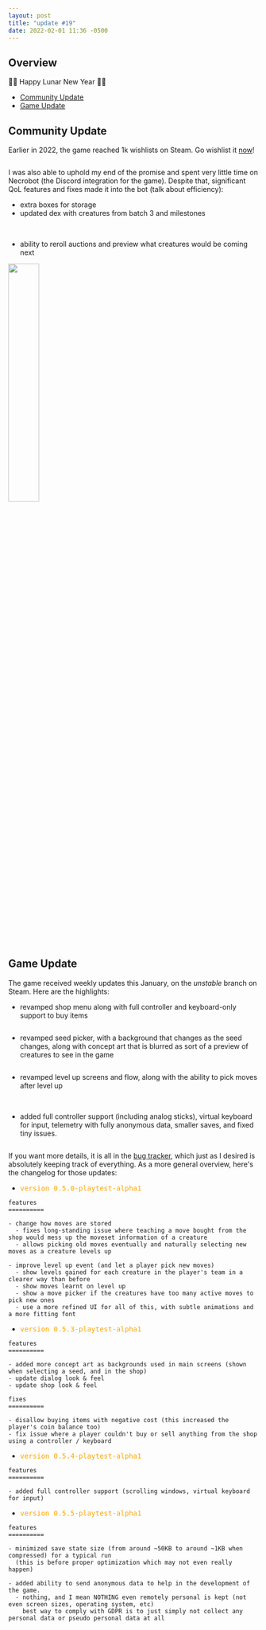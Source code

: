 ```yaml
---
layout: post
title: "update #19"
date: 2022-02-01 11:36 -0500
---
```


## Overview

🎉🥳 Happy Lunar New Year 🎉🥳

- [<u>Community Update</u>](#community-update)
- [<u>Game Update</u>](#game-update)

## Community Update

Earlier in 2022, the game reached 1k wishlists on Steam. Go wishlist it [now](http://steam.pm/app/1409650)!

<div class="image-container mid">
  <img src="/assets/images/updates/19/1kdino.gif" loading="lazy" alt="" />
</div>

I was also able to uphold my end of the promise and spent very little time on Necrobot (the Discord integration for the game). Despite that, significant QoL features and fixes made it into the bot (talk about efficiency):

- extra boxes for storage
- updated dex with creatures from batch 3 and milestones
<div class="image-container mid">
  <img src="/assets/images/updates/19/necrobot/with-boxes.png" loading="lazy" alt="" />
  <img src="/assets/images/updates/19/necrobot/updated-dex.png" loading="lazy" alt="" />
</div>

- ability to reroll auctions and preview what creatures would be coming next
<div class="image-container mid">
  <img src="/assets/images/updates/19/necrobot/reroll-preview.png" loading="lazy" alt="" width="35%"/>
</div>

## Game Update

The game received weekly updates this January, on the _unstable_ branch on Steam. Here are the highlights:

- revamped shop menu along with full controller and keyboard-only support to buy items

<div class="image-container">
  <img src="/assets/images/updates/19/shop-menu.gif" loading="lazy" alt="" />
</div>

- revamped seed picker, with a background that changes as the seed changes, along with concept art that is blurred as sort of a preview of creatures to see in the game

<div class="image-container">
  <img src="/assets/images/updates/19/updated-seed-picker.png" loading="lazy" alt="" />
</div>

- revamped level up screens and flow, along with the ability to pick moves after level up
<div class="image-container mid">
  <img src="/assets/images/updates/19/level-up/1.png" loading="lazy" alt="" />
  <img src="/assets/images/updates/19/level-up/3.png" loading="lazy" alt="" />
</div>
<div class="image-container">
  <img src="/assets/images/updates/19/level-up/4.gif" loading="lazy" alt=""/>
</div>
<div class="image-container">
  <img src="/assets/images/updates/19/level-up/5.gif" loading="lazy" alt=""/>
</div>

- added full controller support (including analog sticks), virtual keyboard for input, telemetry with fully anonymous data, smaller saves, and fixed tiny issues.

<div class="image-container mid">
  <img src="/assets/images/updates/19/virtual-keyboard.png" loading="lazy" alt=""/>
</div>

If you want more details, it is all in the [bug tracker](https://gitlab.com/necromancers-gift1/necromancers-gift/-/issues?scope=all&state=closed), which just as I desired is absolutely keeping track of everything. As a more general overview, here's the changelog for those updates:

- <pre style="color: orange">version 0.5.0-playtest-alpha1</pre>

```asciidoc
features
==========

- change how moves are stored
  - fixes long-standing issue where teaching a move bought from the shop would mess up the moveset information of a creature
  - allows picking old moves eventually and naturally selecting new moves as a creature levels up

- improve level up event (and let a player pick new moves)
  - show levels gained for each creature in the player's team in a clearer way than before
  - show moves learnt on level up
  - show a move picker if the creatures have too many active moves to pick new ones
  - use a more refined UI for all of this, with subtle animations and a more fitting font
```

- <pre style="color: orange">version 0.5.3-playtest-alpha1</pre>

```asciidoc
features
==========

- added more concept art as backgrounds used in main screens (shown when selecting a seed, and in the shop)
- update dialog look & feel
- update shop look & feel

fixes
==========

- disallow buying items with negative cost (this increased the player's coin balance too)
- fix issue where a player couldn't buy or sell anything from the shop using a controller / keyboard
```

- <pre style="color: orange">version 0.5.4-playtest-alpha1</pre>

```asciidoc
features
==========

- added full controller support (scrolling windows, virtual keyboard for input)
```

- <pre style="color: orange">version 0.5.5-playtest-alpha1</pre>

```asciidoc
features
==========

- minimized save state size (from around ~50KB to around ~1KB when compressed) for a typical run
  (this is before proper optimization which may not even really happen)

- added ability to send anonymous data to help in the development of the game.
  - nothing, and I mean NOTHING even remotely personal is kept (not even screen sizes, operating system, etc)
    best way to comply with GDPR is to just simply not collect any personal data or pseudo personal data at all
```
